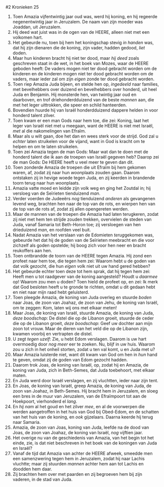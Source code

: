 #2 Kronieken 25
1. Toen Amazia vijfentwintig jaar oud was, werd hij koning, en hij regeerde negenentwintig jaar in Jeruzalem. De naam van zijn moeder was Joaddan, uit Jeruzalem.
2. Hij deed wat juist was in de ogen van de HEERE, alleen niet met een volkomen hart.
3. Het gebeurde nu, toen bij hem het koningschap stevig *in handen* was, dat hij zijn dienaren die de koning, zijn vader, hadden gedood, *liet* doden.
4. Maar hun kinderen bracht hij niet ter dood, maar *hij deed* zoals geschreven staat in de wet, in het boek van Mozes, waar de HEERE geboden heeft: De vaders mogen niet ter dood gebracht worden om de kinderen en de kinderen mogen niet ter dood gebracht worden om de vaders, maar ieder zal om zijn *eigen* zonde ter dood gebracht worden.
5. Toen riep Amazia Juda bijeen, en stelde hen op, *ingedeeld* naar families, met bevelhebbers over duizend en bevelhebbers over honderd, uit heel Juda en Benjamin. Hij monsterde hen, van twintig jaar oud en daarboven, en trof driehonderdduizend van de beste *mannen* aan, die met het leger uittrokken, die speer en schild hanteerden.
6. Bovendien huurde hij van Israël honderdduizend dappere helden in voor honderd talent zilver.
7. Toen kwam er een man Gods naar hem toe, die zei: Koning, laat het leger van Israël niet met u meegaan, want de HEERE is niet met Israël, *met* al die nakomelingen van Efraïm.
8. Maar als u wilt gaan, doe het dan en wees sterk voor de strijd. God zal u *echter* laten struikelen voor de vijand, want in God is kracht om te helpen en om te laten struikelen.
9. Toen zei Amazia tegen de man Gods: Maar wat dan te doen met de honderd talent die ik aan de troepen van Israël gegeven heb? Daarop zei de man Gods: De HEERE heeft u veel meer te geven dan dit.
10. Toen zonderde Amazia de troepen die uit Efraïm bij hem gekomen waren, af, zodat zij naar hun *woon*plaats zouden gaan. Daarom ontstaken zij in hevige woede tegen Juda, en zij keerden in brandende toorn terug naar hun *woon*plaats.
11. Amazia vatte moed en leidde zijn volk weg en ging het Zoutdal in; hij versloeg van de Seïrieten tienduizend *man*.
12. Verder voerden de Judeeërs *nog* tienduizend *anderen* als gevangenen levend weg, brachten hen naar de top van de rots, en wierpen hen van de top van de rots af, zodat zij allen opengereten werden.
13. Maar de mannen van de troepen die Amazia had laten terugkeren, zodat zij niet met hem ten strijde zouden trekken, overvielen de steden van Juda, vanaf Samaria tot Beth-Horon toe; zij versloegen van hen drieduizend *man*, en roofden veel buit.
14. Nadat Amazia van het verslaan van de Edomieten *terug*gekomen was, gebeurde het dat hij de goden van de Seïrieten meebracht en die voor zichzelf als goden opstelde; hij boog zich voor hen neer en bracht reukoffers aan hen.
15. Toen ontbrandde de toorn van de HEERE tegen Amazia. Hij zond een profeet naar hem toe, die tegen hem zei: Waarom hebt u de goden van dat volk gezocht, die hun *eigen* volk niet uit uw hand gered hebben?
16. Het gebeurde echter toen deze tot hem sprak, dat hij tegen hem zei: Heeft men u tot raadgever van de koning aangesteld? Houdt u *daarmee* op! Waarom zou men u doden? Toen hield de profeet op, en zei: Ik merk dat God besloten heeft u te gronde te richten, omdat u dit gedaan hebt en niet naar mijn raad hebt geluisterd.
17. Toen pleegde Amazia, de koning van Juda overleg en stuurde *boden* naar Joas, de zoon van Joahaz, de zoon van Jehu, de koning van Israël, om te zeggen: Kom, laten wij ons met elkaar meten!
18. Maar Joas, de koning van Israël, stuurde Amazia, de koning van Juda, *deze boodschap*: De distel die op de Libanon groeit, stuurde de ceder die op de Libanon groeit, *deze boodschap*: Geef uw dochter aan mijn zoon tot vrouw. Maar de dieren van het veld die op de Libanon zijn, kwamen voorbij en vertrapten de distel.
19. U zegt *tegen uzelf*: Zie, u hebt Edom verslagen. Daarom is uw hart overmoedig door *nog meer* eer te zoeken. Nu, blijf in uw huis. Waarom zou u zich in het onheil storten, zodat u ten val komt, u en Juda met u?
20. Maar Amazia luisterde niet, want dit kwam van God om hen in *hun* hand te geven, omdat zij de goden van Edom gezocht hadden.
21. Daarom trok Joas, de koning van Israël, op, zodat hij en Amazia, de koning van Juda, zich in Beth-Semes, dat Juda toebehoort, met elkaar maten.
22. En Juda werd door Israël verslagen, en zij vluchtten, ieder naar zijn tent.
23. En Joas, de koning van Israël, greep Amazia, de koning van Juda, de zoon van Joahaz, in Beth-Semes. Hij bracht hem in Jeruzalem, en sloeg een bres in de muur van Jeruzalem, van de Efraïmpoort tot aan de Hoekpoort, vierhonderd el *lang*.
24. En *hij nam* al het goud en het zilver *mee*, en al de voorwerpen die werden aangetroffen in het huis van God bij Obed-Edom, en de schatten van het huis van de koning, en *ook* gijzelaars. Daarna keerde hij terug naar Samaria.
25. Amazia, de zoon van Joas, koning van Juda, leefde na de dood van Joas, de zoon van Joahaz, de koning van Israël, *nog* vijftien jaar.
26. Het overige nu van de geschiedenis van Amazia, van het begin tot het einde, zie, is dat niet beschreven in het boek van de koningen van Juda en Israël?
27. Vanaf de tijd dat Amazia van achter de HEERE afweek, smeedde men een samenzwering tegen hem in Jeruzalem, zodat hij naar Lachis vluchtte; maar zij stuurden *mannen* achter hem aan tot Lachis en doodden hem daar.
28. Zij brachten hem over met paarden en zij begroeven hem bij zijn vaderen, in de stad van Juda.
